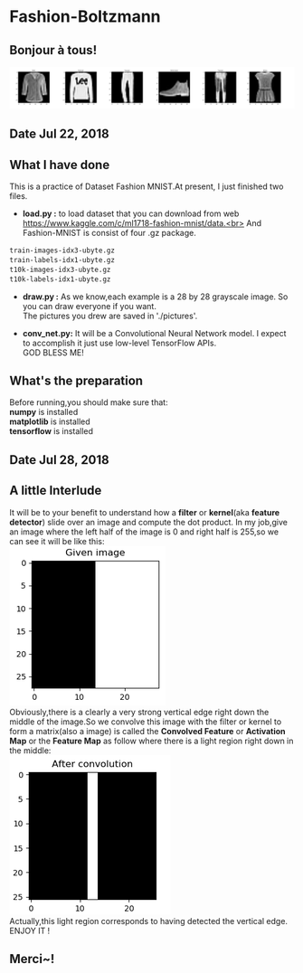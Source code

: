 # Fashion-Boltzmann
## Bonjour à tous!

![Image crashed](https://raw.githubusercontent.com/BoltzmannZhaung/Fashion-Boltzmann/master/img/pic.jpg)


## Date Jul 22, 2018
## What I have done
This is a practice of Dataset Fashion MNIST.At present, I just finished two files.

- **load.py :** to load dataset that you can download from web https://www.kaggle.com/c/ml1718-fashion-mnist/data.<br>
And Fashion-MNIST is consist of four .gz package.
```latex
train-images-idx3-ubyte.gz
train-labels-idx1-ubyte.gz
t10k-images-idx3-ubyte.gz
t10k-labels-idx1-ubyte.gz
```
- **draw.py :** As we know,each example is a 28 by 28 grayscale image.
So you can draw everyone if you want.<br>
The pictures you drew are saved in './pictures'.

- **conv_net.py:** It will be a Convolutional Neural Network model.
I expect to accomplish it just use low-level TensorFlow APIs.<br>
GOD BLESS ME!

## What's the preparation
Before running,you should make sure that:<br>
**numpy**       is installed<br>
**matplotlib**  is installed<br>
**tensorflow**  is installed<br>

## Date Jul 28, 2018
## A little Interlude
It will be to your benefit to understand how a **filter** or **kernel**(aka **feature detector**) slide over an image and compute the dot product.
In my job,give an image where the left half of the image is 0 and right half is 255,so we can see it will be like this:<br>
![Image crashed](https://raw.githubusercontent.com/BoltzmannZhaung/Fashion-Boltzmann/master/img/pic2.png)<br>
Obviously,there is a clearly a very strong vertical edge right down the middle of the image.So we convolve this image with
the filter or kernel to form a matrix(also a image) is called the **Convolved Feature** or **Activation Map** or the **Feature Map** 
as follow where there is a light region right down in the middle:<br>
![Image crashed](https://raw.githubusercontent.com/BoltzmannZhaung/Fashion-Boltzmann/master/img/pic3.png)<br>
Actually,this light region corresponds to having detected the vertical edge.
ENJOY IT !

## Merci~!